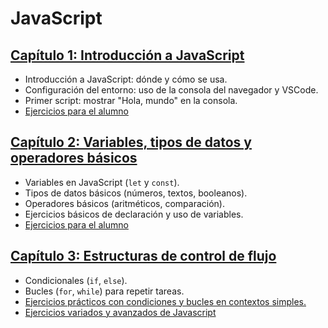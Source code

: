 # JavaScript

## [Capítulo 1: Introducción a JavaScript](JS/01-Introduccion/readme.md)

- Introducción a JavaScript: dónde y cómo se usa.
- Configuración del entorno: uso de la consola del navegador y VSCode.
- Primer script: mostrar "Hola, mundo" en la consola.
- [Ejercicios para el alumno](./01-Introduccion/ejercicios.md)

## [Capítulo 2: Variables, tipos de datos y operadores básicos](./02-Variables/readme.md)

- Variables en JavaScript (`let` y `const`).
- Tipos de datos básicos (números, textos, booleanos).
- Operadores básicos (aritméticos, comparación).
- Ejercicios básicos de declaración y uso de variables.
- [Ejercicios para el alumno](./02-Variables/ejercicios.md)

## [Capítulo 3: Estructuras de control de flujo](./03-EstructurasDeControl/readme.md)

- Condicionales (`if`, `else`).
- Bucles (`for`, `while`) para repetir tareas.
- [Ejercicios prácticos con condiciones y bucles en contextos simples.](./03-EstructurasDeControl/ejercicios.md)
- [Ejercicios variados y avanzados de Javascript](./03-EstructurasDeControl/practica.md)